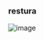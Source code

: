 ### restura
![image](https://github.com/user-attachments/assets/a473165a-3c8d-430f-9969-e5f3068d75d3)

